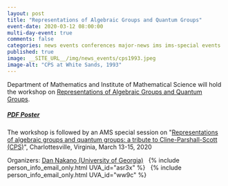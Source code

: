 ```yaml
---
layout: post
title: "Representations of Algebraic Groups and Quantum Groups"
event-date: 2020-03-12 08:00:00
multi-day-event: true
comments: false
categories: news events conferences major-news ims ims-special events
published: true
image: __SITE_URL__/img/news_events/cps1993.jpeg
image-alt: "CPS at White Sands, 1993"
---
```


Department of Mathematics and 
Institute of Mathematical Science 
will hold the workshop on 
<a href="{{site.url}}/ims/rt-workshop-spring-2020/">Representations of Algebraic Groups and Quantum Groups</a>.

##### [PDF Poster]({{site.url}}/IMS/parshall-workshop-spring-2020/parshall-workshop-spring-2020-poster.pdf)

The workshop is followed by
an AMS special session on "<a href="http://www.ams.org/meetings/sectional/2273_program_ss13.html#title">Representations of algebraic groups and quantum groups: a tribute to Cline-Parshall-Scott (CPS)</a>", Charlottesville, Virginia, March 13-15, 2020

Organizers: <a href="https://www.math.uga.edu/directory/people/daniel-k-nakano">Dan Nakano (University of Georgia)</a>&nbsp;&nbsp;
    {% include person_info_email_only.html UVA_id="asr3x" %}&nbsp;&nbsp;
    {% include person_info_email_only.html UVA_id="ww9c" %}
